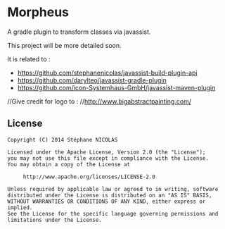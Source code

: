 Morpheus
========

A gradle plugin to transform classes via javassist.

This project will be more detailed soon.

It is related to :
* https://github.com/stephanenicolas/javassist-build-plugin-api
* https://github.com/darylteo/javassist-gradle-plugin
* https://github.com/icon-Systemhaus-GmbH/javassist-maven-plugin

//Give credit for logo to :
//http://www.bigabstractpainting.com/

License
-------

	Copyright (C) 2014 Stéphane NICOLAS

	Licensed under the Apache License, Version 2.0 (the "License");
	you may not use this file except in compliance with the License.
	You may obtain a copy of the License at
	
	     http://www.apache.org/licenses/LICENSE-2.0
	
	Unless required by applicable law or agreed to in writing, software
	distributed under the License is distributed on an "AS IS" BASIS,
	WITHOUT WARRANTIES OR CONDITIONS OF ANY KIND, either express or implied.
	See the License for the specific language governing permissions and
	limitations under the License.
